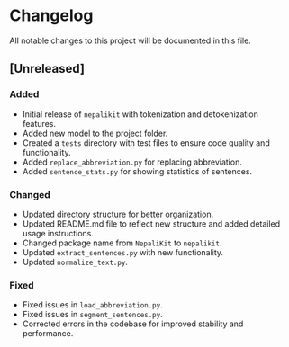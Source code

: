 # Changelog

All notable changes to this project will be documented in this file.

## [Unreleased]

### Added
- Initial release of `nepalikit` with tokenization and detokenization features.
- Added new model to the project folder.
- Created a `tests` directory with test files to ensure code quality and functionality.
- Added `replace_abbreviation.py` for replacing abbreviation.
- Added `sentence_stats.py` for showing statistics of sentences.

### Changed
- Updated directory structure for better organization.
- Updated README.md file to reflect new structure and added detailed usage instructions.
- Changed package name from `NepaliKit` to `nepalikit`.
- Updated `extract_sentences.py` with new functionality.
- Updated `normalize_text.py`.

### Fixed
- Fixed issues in `load_abbreviation.py`.
- Fixed issues in `segment_sentences.py`.
- Corrected errors in the codebase for improved stability and performance.



